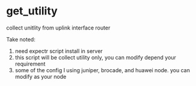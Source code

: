 # get_utility
collect unitlity from uplink interface router

Take noted:

1. need expectr script install in server
2. this script will be collect utility only, you can modify depend your requirement
3. some of the config I using juniper, brocade, and huawei node. you can modify as your node
